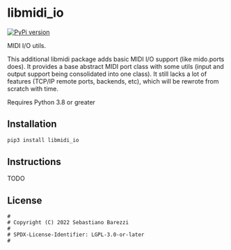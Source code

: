 # libmidi_io

[![PyPi version](https://img.shields.io/pypi/v/libmidi_io)](https://pypi.org/project/libmidi_io/)

MIDI I/O utils.

This additional libmidi package adds basic MIDI I/O support (like mido.ports does). It provides a base abstract MIDI port class with some utils (input and output support being consolidated into one class). It still lacks a lot of features (TCP/IP remote ports, backends, etc), which will be rewrote from scratch with time.

Requires Python 3.8 or greater

## Installation

```sh
pip3 install libmidi_io
```

## Instructions

TODO

## License

```
#
# Copyright (C) 2022 Sebastiano Barezzi
#
# SPDX-License-Identifier: LGPL-3.0-or-later
#
```
